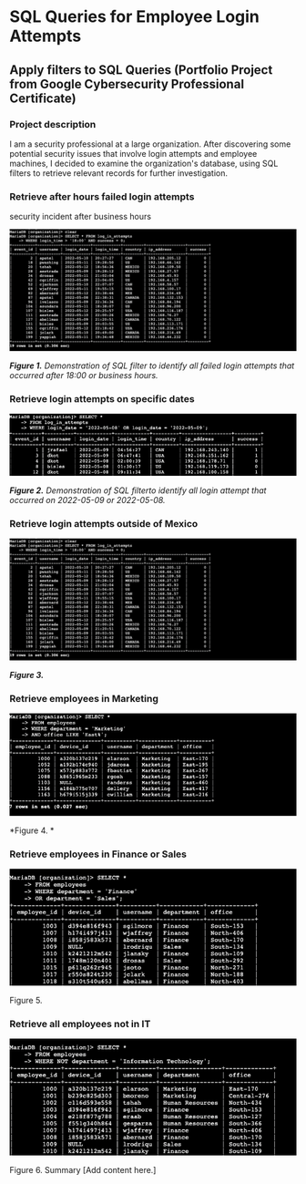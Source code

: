 # SQL Queries for Employee Login Attempts 

## Apply filters to SQL Queries (Portfolio Project from Google Cybersecurity Professional Certificate)

### Project description
I am a security professional at a large organization. After discovering some potential security issues that involve login attempts and employee machines, I decided to examine the organization's database, using SQL filters to retrieve relevant records for further investigation.

### Retrieve after hours failed login attempts
security incident after business hours

![alt text][figure1]

[figure1]: https://github.com/averyth3archivist/SQLloginqueries/blob/7f416af7f8f001fb9868ca8ff8764db7893d147d/SQLfilters_Figure1.png "Figure 1"

***Figure 1.** Demonstration of SQL filter to identify all failed login attempts that occurred after 18:00 or business hours.*

### Retrieve login attempts on specific dates

![alt text][figure2]

[figure2]: https://github.com/averyth3archivist/SQLloginqueries/blob/7f416af7f8f001fb9868ca8ff8764db7893d147d/SQLfilters_Figure2.png "Figure 2"

***Figure 2.** Demonstration of SQL filterto identify all login attempt that occurred on 2022-05-09 or 2022-05-08.*

### Retrieve login attempts outside of Mexico
![alt text][figure1]

[figure3]: https://github.com/averyth3archivist/SQLloginqueries/blob/7f416af7f8f001fb9868ca8ff8764db7893d147d/SQLfilters_Figure3.png "Figure 3"
***Figure 3.***

### Retrieve employees in Marketing

![alt text][figure4]

[figure4]: https://github.com/averyth3archivist/SQLloginqueries/blob/7f416af7f8f001fb9868ca8ff8764db7893d147d/SQLfilters_Figure4.png "Figure 4"
*Figure 4. *
### Retrieve employees in Finance or Sales



![alt text][figure5]

[figure5]: https://github.com/averyth3archivist/SQLloginqueries/blob/7f416af7f8f001fb9868ca8ff8764db7893d147d/SQLfilters_Figure5.png "Figure 5"
Figure 5.

### Retrieve all employees not in IT
![alt text][figure6]

[figure6]: https://github.com/averyth3archivist/SQLloginqueries/blob/7f416af7f8f001fb9868ca8ff8764db7893d147d/SQLfilters_Figure6.png "Figure 6"

Figure 6.
Summary
[Add content here.]



